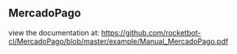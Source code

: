 ## MercadoPago

 view the documentation at: https://github.com/rocketbot-cl/MercadoPago/blob/master/example/Manual_MercadoPago.pdf